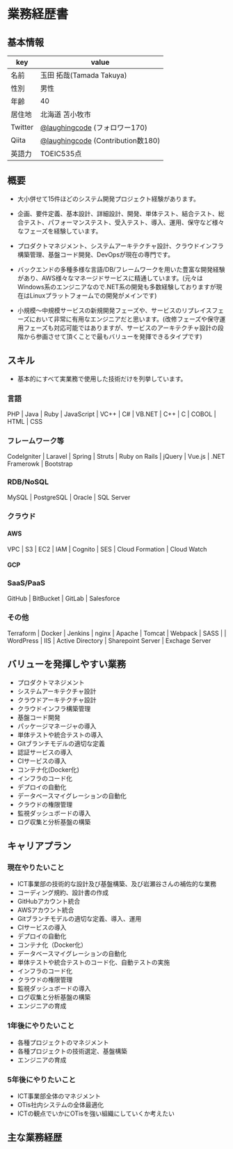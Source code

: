 # 業務経歴書

## 基本情報

|key|value|
|----|----|
|名前|玉田 拓哉(Tamada Takuya)|
|性別|男性|
|年齢|40|
|居住地|北海道 苫小牧市|
|Twitter|[@laughingcode](https://twitter.com/laughingcode) (フォロワー170)|
|Qiita|[@laughingcode](https://qiita.com/laughingcode) (Contribution数180)|
|英語力|TOEIC535点|

## 概要

- 大小併せて15件ほどのシステム開発プロジェクト経験があります。

- 企画、要件定義、基本設計、詳細設計、開発、単体テスト、結合テスト、総合テスト、パフォーマンステスト、受入テスト、導入、運用、保守など様々なフェーズを経験しています。

- プロダクトマネジメント、システムアーキテクチャ設計、クラウドインフラ構築管理、基盤コード開発、DevOpsが現在の専門です。

- バックエンドの多種多様な言語/DB/フレームワークを用いた豊富な開発経験があり、AWS様々なマネージドサービスに精通しています。(元々はWindows系のエンジニアなので.NET系の開発も多数経験しておりますが現在はLinuxプラットフォームでの開発がメインです)

- 小規模〜中規模サービスの新規開発フェーズや、サービスのリプレイスフェーズにおいて非常に有用なエンジニアだと思います。(改修フェーズや保守運用フェーズも対応可能ではありますが、サービスのアーキテクチャ設計の段階から参画させて頂くことで最もバリューを発揮できるタイプです)

## スキル

- 基本的にすべて実業務で使用した技術だけを列挙しています。

### 言語

PHP | Java | Ruby | JavaScript | VC++ | C# | VB.NET | C++ | C | COBOL | HTML | CSS

### フレームワーク等

CodeIgniter | Laravel | Spring | Struts | Ruby on Rails | jQuery | Vue.js | .NET Framerowk | Bootstrap

### RDB/NoSQL

MySQL | PostgreSQL | Oracle | SQL Server

### クラウド

#### AWS

VPC | S3 | EC2 | IAM | Cognito | SES | Cloud Formation | Cloud Watch

#### GCP

### SaaS/PaaS

GitHub | BitBucket | GitLab | Salesforce

### その他

Terraform | Docker | Jenkins | nginx | Apache | Tomcat | Webpack | SASS | | WordPress | IIS | Active Directory | Sharepoint Server | Exchage Server

## バリューを発揮しやすい業務

- プロダクトマネジメント
- システムアーキテクチャ設計
- クラウドアーキテクチャ設計
- クラウドインフラ構築管理
- 基盤コード開発
- パッケージマネージャの導入
- 単体テストや統合テストの導入
- Gitブランチモデルの適切な定義
- 認証サービスの導入
- CIサービスの導入
- コンテナ化(Docker化)
- インフラのコード化
- デプロイの自動化
- データベースマイグレーションの自動化
- クラウドの権限管理
- 監視ダッシュボードの導入
- ログ収集と分析基盤の構築

## キャリアプラン

### 現在やりたいこと
- ICT事業部の技術的な設計及び基盤構築、及び岩瀬谷さんの補佐的な業務
- コーディング規約、設計書の作成
- GitHubアカウント統合
- AWSアカウント統合
- Gitブランチモデルの適切な定義、導入、運用
- CIサービスの導入
- デプロイの自動化
- コンテナ化（Docker化）
- データベースマイグレーションの自動化
- 単体テストや統合テストのコード化、自動テストの実施
- インフラのコード化
- クラウドの権限管理
- 監視ダッシュボードの導入
- ログ収集と分析基盤の構築
- エンジニアの育成

### 1年後にやりたいこと
- 各種プロジェクトのマネジメント
- 各種プロジェクトの技術選定、基盤構築
- エンジニアの育成

### 5年後にやりたいこと
- ICT事業部全体のマネジメント
- OTis社内システムの全体最適化
- ICTの観点でいかにOTisを強い組織にしていくか考えたい

## 主な業務経歴
